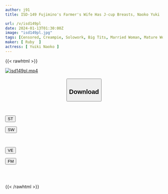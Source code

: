 ```yaml
---
author: j91
title: ISD-149 Fujimino's Farmer's Wife Has J-cup Breasts, Naoko Yuki

url: /v/isd149pl
date: 2024-01-13T01:30:00Z
image: "isd149pl.jpg"
tags: [Censored, Creampie, Solowork, Big Tits, Married Woman, Mature Woman, BBW	]
maker: [ Ruby  ]
actress: [ Yuiki Naoko ]
---
```



{{< rawhtml >}}

<div class="video" data-videoid="XPXjr02Kl1iDvXo">
    <a href="javascript:;">
        <img src="/v/isd149pl/isd149pl.jpg" width="WIDTH" height="HEIGHT" alt="isd149pl.mp4" loading="lazy">
    </a>
</div>

<script type="text/javascript" src="https://j91.asia/asset/on-demand-st.js"></script>

<br>
  <link rel="stylesheet" href="https://j91.asia/asset/bs5.css">
  
  <center>
  <button class="btn btn-primary" type="button" data-bs-toggle="collapse" data-bs-target=".multi-collapse" aria-expanded="false" aria-controls="multiCollapseExample1 multiCollapseExample2"><h2>Download</h2></button></center>
</p>
<div class="row">
  <div class="col">
    <div class="collapse multi-collapse" id="multiCollapseExample1">
      <div class="card card-body">
	      	      <br>
<div class="buttons">  
<p><a href="https://streamtape.to/v/XPXjr02Kl1iDvXo" target="_blank"><button class="btn-hover color-3"><i class="fa fa-download"></i> ST</button></a></p>
<p><a href="https://flaswish.com/gqqnhr63jexk" target="_blank"><button class="btn-hover color-2"><i class="fa fa-download"></i> SW</button></a></p></div>
    </div>
  </div>
</div>
  <div class="col">
    <div class="collapse multi-collapse" id="multiCollapseExample2">
      <div class="card card-body">
	      <br>
<div class="buttons">
<p><a href="javascript:;" target="_blank"><button class="btn-hover color-9"><i class="fa fa-download"></i> VE</button></a></p>
<p><a href="javascript:;" target="_blank"><button class="btn-hover color-8"><i class="fa fa-download"></i> FM</button></a></p></div>
<br><br>
      </div>
    </div>
  </div>
</div>

{{< /rawhtml >}}